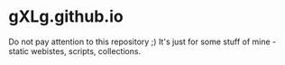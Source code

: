 # gXLg.github.io

Do not pay attention to this repository ;) It's just for some stuff of mine  - static webistes, scripts, collections.
